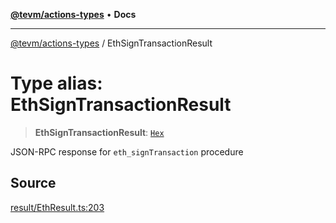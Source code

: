 [**@tevm/actions-types**](../README.md) • **Docs**

***

[@tevm/actions-types](../globals.md) / EthSignTransactionResult

# Type alias: EthSignTransactionResult

> **EthSignTransactionResult**: [`Hex`](Hex.md)

JSON-RPC response for `eth_signTransaction` procedure

## Source

[result/EthResult.ts:203](https://github.com/evmts/tevm-monorepo/blob/main/packages/actions-types/src/result/EthResult.ts#L203)
